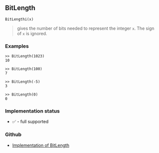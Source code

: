 ## BitLength

```
BitLengthi(x)
```

> gives the number of bits needed to represent the integer `x`. The sign of `x` is ignored. 
 
### Examples

```
>> BitLength(1023)    
10  
 
>> BitLength(100)    
7    
 
>> BitLength(-5)    
3    
 
>> BitLength(0)    
0    
```






### Implementation status

* &#x2705; - full supported

### Github

* [Implementation of BitLength](https://github.com/axkr/symja_android_library/blob/master/symja_android_library/matheclipse-core/src/main/java/org/matheclipse/core/builtin/IntegerFunctions.java#L172) 
